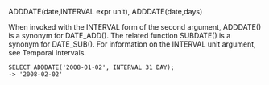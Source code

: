 ADDDATE(date,INTERVAL expr unit), ADDDATE(date,days)

When invoked with the INTERVAL form of the second argument, ADDDATE() is a synonym for DATE_ADD(). The related function SUBDATE() is a synonym for DATE_SUB(). For information on the INTERVAL unit argument, see Temporal Intervals.

```
SELECT ADDDATE('2008-01-02', INTERVAL 31 DAY);
-> '2008-02-02'
```
